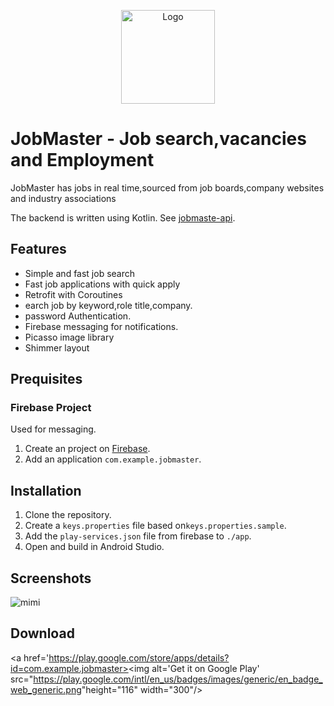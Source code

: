 <p align="center">
	<img
		width="150"
		alt="Logo"
		src="https://user-images.githubusercontent.com/63802031/123842340-55b0ec00-d919-11eb-8db0-28e17c50fc07.png"
</p>


# JobMaster - Job search,vacancies and Employment

JobMaster has  jobs in real time,sourced from job boards,company websites and industry associations

The backend is written using Kotlin. See [jobmaste-api](https://github.com/GideonRotich/JobMasterApp).

## Features

- Simple and fast job search
- Fast job applications with quick apply
- Retrofit with Coroutines
- earch job by keyword,role title,company.
- password Authentication.
- Firebase messaging for notifications.
- Picasso image library
- Shimmer layout

## Prequisites

### Firebase Project

Used for messaging.

1. Create an project on [Firebase](https://console.firebase.google.com/).
2. Add an application `com.example.jobmaster`.


## Installation

1. Clone the repository.
2. Create a `keys.properties` file based on`keys.properties.sample`.
3. Add the `play-services.json` file from firebase to `./app`.
4. Open and build in Android Studio.


## Screenshots
![mimi](https://user-images.githubusercontent.com/63802031/123826890-d9161180-d908-11eb-87ae-8a93b6dbd676.jpg)








## Download

<a href='https://play.google.com/store/apps/details?id=com.example.jobmaster>
​    <img alt='Get it on Google Play' 
​         src="https://play.google.com/intl/en_us/badges/images/generic/en_badge_web_generic.png"
​         height="116" width="300"/>
</a>
